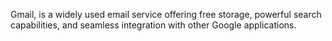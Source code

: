 Gmail, is a widely used email service offering free storage, powerful search capabilities, and seamless integration with other Google applications. 
